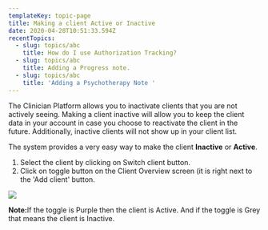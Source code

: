 ```yaml
---
templateKey: topic-page
title: Making a client Active or Inactive
date: 2020-04-28T10:51:33.594Z
recentTopics:
  - slug: topics/abc
    title: How do I use Authorization Tracking?
  - slug: topics/abc
    title: Adding a Progress note.
  - slug: topics/abc
    title: 'Adding a Psychotherapy Note '
---
```

The Clinician Platform allows you to inactivate clients that you are not actively seeing. Making a client inactive will allow you to keep the client data in your account in case you choose to reactivate the client in the future. Additionally, inactive clients will not show up in your client list.

The system provides a very easy way to make the client **Inactive** or **Active**.

1. Select the client by clicking on Switch client button.
2. Click on toggle button on the Client Overview screen (it is right next to the 'Add client' button.

![](/img/client_onoff_toggle.png)

<div class="custom-alert-text"><b> Note:</b>If the toggle is Purple then the client is Active. And if the toggle is Grey that means the client is Inactive.</div>
